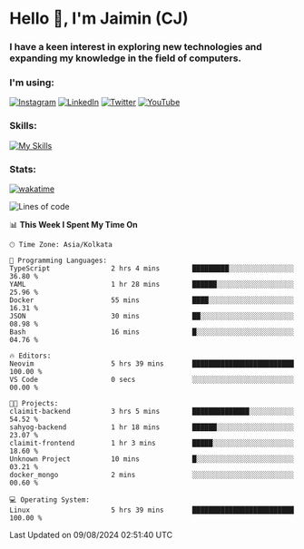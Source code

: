 <h1>Hello 👋, I'm Jaimin (CJ)</h1>
<h3>I have a keen interest in exploring new technologies and expanding my knowledge in the field of computers.</h3>

<h3 align="left"> I'm using: </h3>

[![Instagram](https://img.shields.io/badge/Instagram-%23E4405F.svg?style=for-the-badge&logo=Instagram&logoColor=white)](https://instagram.com/jaimin_chovatia) [![LinkedIn](https://img.shields.io/badge/linkedin-%230077B5.svg?style=for-the-badge&logo=linkedin&logoColor=white)](https://www.linkedin.com/in/jaimin-chovatia-691b8b29a) [![Twitter](https://img.shields.io/badge/Twitter-%231DA1F2.svg?style=for-the-badge&logo=Twitter&logoColor=white)](https://twitter.com/jaimin_chovatia) [![YouTube](https://img.shields.io/badge/YouTube-%23FF0000.svg?style=for-the-badge&logo=YouTube&logoColor=white)](https://youtube.com/@cjcreations5172) 

**<h3 align="left">Skills:</h3>**

[![My Skills](https://skillicons.dev/icons?i=ts,js,java,py,react,nextjs,nodejs,postgres,mongodb,git)](https://skillicons.dev)

<!---
 **<h3 align="left">🏆 Achievements:</h3>**
 [![An image of @jaimin25's Holopin badges, which is a link to view their full Holopin profile](https://holopin.me/jaimin25)](https://holopin.io/@jaimin25)
-->

**<h3 align="left">Stats:</h3>**

[![wakatime](https://wakatime.com/badge/user/b2a7cf30-099b-4a62-be11-c3b7dc700323.svg)](https://wakatime.com/@b2a7cf30-099b-4a62-be11-c3b7dc700323)

<!--START_SECTION:waka-->
![Lines of code](https://img.shields.io/badge/From%20Hello%20World%20I%27ve%20Written-927.6%20thousand%20lines%20of%20code-blue)

📊 **This Week I Spent My Time On** 

```text
🕑︎ Time Zone: Asia/Kolkata

💬 Programming Languages: 
TypeScript               2 hrs 4 mins        █████████░░░░░░░░░░░░░░░░   36.80 % 
YAML                     1 hr 28 mins        ██████░░░░░░░░░░░░░░░░░░░   25.96 % 
Docker                   55 mins             ████░░░░░░░░░░░░░░░░░░░░░   16.31 % 
JSON                     30 mins             ██░░░░░░░░░░░░░░░░░░░░░░░   08.98 % 
Bash                     16 mins             █░░░░░░░░░░░░░░░░░░░░░░░░   04.76 % 

🔥 Editors: 
Neovim                   5 hrs 39 mins       █████████████████████████   100.00 % 
VS Code                  0 secs              ░░░░░░░░░░░░░░░░░░░░░░░░░   00.00 % 

🐱‍💻 Projects: 
claimit-backend          3 hrs 5 mins        ██████████████░░░░░░░░░░░   54.52 % 
sahyog-backend           1 hr 18 mins        ██████░░░░░░░░░░░░░░░░░░░   23.07 % 
claimit-frontend         1 hr 3 mins         █████░░░░░░░░░░░░░░░░░░░░   18.60 % 
Unknown Project          10 mins             █░░░░░░░░░░░░░░░░░░░░░░░░   03.21 % 
docker_mongo             2 mins              ░░░░░░░░░░░░░░░░░░░░░░░░░   00.60 % 

💻 Operating System: 
Linux                    5 hrs 39 mins       █████████████████████████   100.00 % 
```


 Last Updated on 09/08/2024 02:51:40 UTC
<!--END_SECTION:waka-->
